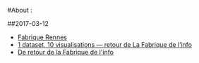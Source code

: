 #About :

##2017-03-12 

+ [Fabrique Rennes](http://www.fabriquerennes.fr/)
+ [1 dataset, 10 visualisations — retour de La Fabrique de l’info](http://colinfay.me/1-dataset-10-visualisations/)
+ [De retour de la Fabrique de l'info](http://data-bzh.fr/de-retour-de-fabrique-de-linfo/)
